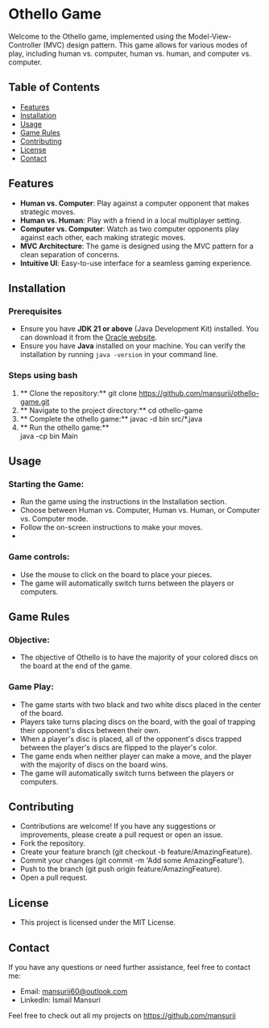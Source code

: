 # Othello Game

Welcome to the Othello game, implemented using the Model-View-Controller (MVC) design pattern. This game allows for various modes of play, including human vs. computer, human vs. human, and computer vs. computer.

## Table of Contents

- [Features](#features)
- [Installation](#installation)
- [Usage](#usage)
- [Game Rules](#game-rules)
- [Contributing](#contributing)
- [License](#license)
- [Contact](#contact)

## Features

- **Human vs. Computer**: Play against a computer opponent that makes strategic moves.
- **Human vs. Human**: Play with a friend in a local multiplayer setting.
- **Computer vs. Computer**: Watch as two computer opponents play against each other, each making strategic moves.
- **MVC Architecture**: The game is designed using the MVC pattern for a clean separation of concerns.
- **Intuitive UI**: Easy-to-use interface for a seamless gaming experience.

## Installation

### Prerequisites

- Ensure you have **JDK 21 or  above** (Java Development Kit) installed. You can download it from the [Oracle website](https://www.oracle.com/java/technologies/javase-downloads.html).
- Ensure you have **Java** installed on your machine. You can verify the installation by running `java -version` in your command line.

### Steps using bash
1. ** Clone the repository:**
   git clone https://github.com/mansurii/othello-game.git
2. ** Navigate to the project directory:**
   cd othello-game
3. ** Complete the othello game:**
   javac -d bin src/*.java
4.  ** Run the othello game:**   
    java -cp bin Main

## Usage
### Starting the Game:
- Run the game using the instructions in the Installation section.
- Choose between Human vs. Computer, Human vs. Human, or Computer vs. Computer mode.
- Follow the on-screen instructions to make your moves.
- 
### Game controls:
- Use the mouse to click on the board to place your pieces.
- The game will automatically switch turns between the players or computers.

## Game Rules
### Objective:
- The objective of Othello is to have the majority of your colored discs on the board at the end of the game.
### Game Play:
- The game starts with two black and two white discs placed in the center of the board.
- Players take turns placing discs on the board, with the goal of trapping their opponent's discs between their own.
- When a player's disc is placed, all of the opponent's discs trapped between the player's discs are flipped to the player's color.
- The game ends when neither player can make a move, and the player with the majority of discs on the board wins.
- The game will automatically switch turns between the players or computers.

## Contributing
- Contributions are welcome! If you have any suggestions or improvements, please create a pull request or open an issue.
- Fork the repository.
- Create your feature branch (git checkout -b feature/AmazingFeature).
- Commit your changes (git commit -m 'Add some AmazingFeature').
- Push to the branch (git push origin feature/AmazingFeature).
- Open a pull request.

## License
- This project is licensed under the MIT License.

## Contact
If you have any questions or need further assistance, feel free to contact me:
- Email: mansurii60@outlook.com
- LinkedIn: Ismail Mansuri

Feel free to check out all my projects on https://github.com/mansurii

